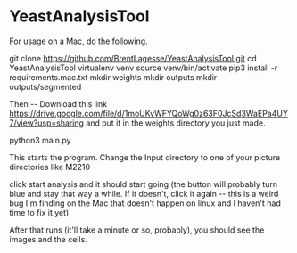 # YeastAnalysisTool

For usage on a Mac, do the following.


git clone https://github.com/BrentLagesse/YeastAnalysisTool.git
cd YeastAnalysisTool
virtualenv venv
source venv/bin/activate
pip3 install -r requirements.mac.txt
mkdir weights
mkdir outputs
mkdir outputs/segmented

Then -- Download this link https://drive.google.com/file/d/1moUKvWFYQoWg0z63F0JcSd3WaEPa4UY7/view?usp=sharing and put it in the weights directory you just made.

python3 main.py 

This starts the program.  Change the Input directory to one of your picture directories like M2210

click start analysis and it should start going (the button will probably turn blue and stay that way a while.  If it doesn't, click it again -- this is a weird bug I'm finding on the Mac that doesn't happen on linux and I haven't had time to fix it yet)

After that runs (it'll take a minute or so, probably), you should see the images and the cells.  
